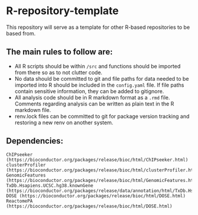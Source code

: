 # R-repository-template

This repository will serve as a template for other R-based repositories to be based from.

## The main rules to follow are:
- All R scripts should be within `/src` and functions should be imported from there so as to not clutter code.
- No data should be committed to git and file paths for data needed to be imported into R should be included in the `config.yaml` file. If file paths contain sensitive information, they can be added to gitignore.
- All analysis code should be in R markdown format as a `.rmd` file. Comments regarding analysis can be written as plain text in the R markdown file.
- renv.lock files can be committed to git for package version tracking and restoring a new renv on another system.


## Dependencies:
```
ChIPseeker (https://bioconductor.org/packages/release/bioc/html/ChIPseeker.html)
clusterProfiler (https://bioconductor.org/packages/release/bioc/html/clusterProfiler.html)
GenomicFeatures (https://bioconductor.org/packages/release/bioc/html/GenomicFeatures.html)
TxDb.Hsapiens.UCSC.hg38.knownGene (https://bioconductor.org/packages/release/data/annotation/html/TxDb.Hsapiens.UCSC.hg38.knownGene.html)
DOSE (https://bioconductor.org/packages/release/bioc/html/DOSE.html)
ReactomePA (https://bioconductor.org/packages/release/bioc/html/DOSE.html)
```